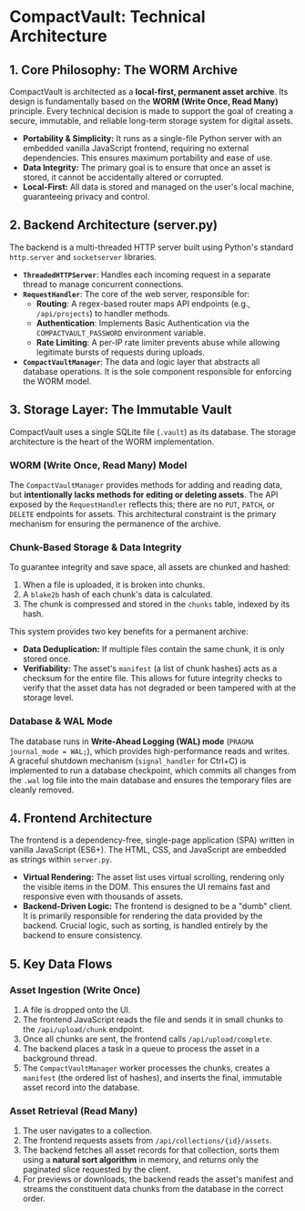 # CompactVault: Technical Architecture

## 1. Core Philosophy: The WORM Archive

CompactVault is architected as a **local-first, permanent asset archive**. Its design is fundamentally based on the **WORM (Write Once, Read Many)** principle. Every technical decision is made to support the goal of creating a secure, immutable, and reliable long-term storage system for digital assets.

-   **Portability & Simplicity:** It runs as a single-file Python server with an embedded vanilla JavaScript frontend, requiring no external dependencies. This ensures maximum portability and ease of use.
-   **Data Integrity:** The primary goal is to ensure that once an asset is stored, it cannot be accidentally altered or corrupted.
-   **Local-First:** All data is stored and managed on the user's local machine, guaranteeing privacy and control.

## 2. Backend Architecture (server.py)

The backend is a multi-threaded HTTP server built using Python's standard `http.server` and `socketserver` libraries.

-   **`ThreadedHTTPServer`**: Handles each incoming request in a separate thread to manage concurrent connections.
-   **`RequestHandler`**: The core of the web server, responsible for:
    -   **Routing**: A regex-based router maps API endpoints (e.g., `/api/projects`) to handler methods.
    -   **Authentication**: Implements Basic Authentication via the `COMPACTVAULT_PASSWORD` environment variable.
    -   **Rate Limiting**: A per-IP rate limiter prevents abuse while allowing legitimate bursts of requests during uploads.
-   **`CompactVaultManager`**: The data and logic layer that abstracts all database operations. It is the sole component responsible for enforcing the WORM model.

## 3. Storage Layer: The Immutable Vault

CompactVault uses a single SQLite file (`.vault`) as its database. The storage architecture is the heart of the WORM implementation.

### WORM (Write Once, Read Many) Model

The `CompactVaultManager` provides methods for adding and reading data, but **intentionally lacks methods for editing or deleting assets**. The API exposed by the `RequestHandler` reflects this; there are no `PUT`, `PATCH`, or `DELETE` endpoints for assets. This architectural constraint is the primary mechanism for ensuring the permanence of the archive.

### Chunk-Based Storage & Data Integrity

To guarantee integrity and save space, all assets are chunked and hashed:

1.  When a file is uploaded, it is broken into chunks.
2.  A `blake2b` hash of each chunk's data is calculated.
3.  The chunk is compressed and stored in the `chunks` table, indexed by its hash.

This system provides two key benefits for a permanent archive:
-   **Data Deduplication:** If multiple files contain the same chunk, it is only stored once.
-   **Verifiability:** The asset's `manifest` (a list of chunk hashes) acts as a checksum for the entire file. This allows for future integrity checks to verify that the asset data has not degraded or been tampered with at the storage level.

### Database & WAL Mode

The database runs in **Write-Ahead Logging (WAL) mode** (`PRAGMA journal_mode = WAL;`), which provides high-performance reads and writes. A graceful shutdown mechanism (`signal_handler` for Ctrl+C) is implemented to run a database checkpoint, which commits all changes from the `.wal` log file into the main database and ensures the temporary files are cleanly removed.

## 4. Frontend Architecture

The frontend is a dependency-free, single-page application (SPA) written in vanilla JavaScript (ES6+). The HTML, CSS, and JavaScript are embedded as strings within `server.py`.

-   **Virtual Rendering:** The asset list uses virtual scrolling, rendering only the visible items in the DOM. This ensures the UI remains fast and responsive even with thousands of assets.
-   **Backend-Driven Logic:** The frontend is designed to be a "dumb" client. It is primarily responsible for rendering the data provided by the backend. Crucial logic, such as sorting, is handled entirely by the backend to ensure consistency.

## 5. Key Data Flows

### Asset Ingestion (Write Once)

1.  A file is dropped onto the UI.
2.  The frontend JavaScript reads the file and sends it in small chunks to the `/api/upload/chunk` endpoint.
3.  Once all chunks are sent, the frontend calls `/api/upload/complete`.
4.  The backend places a task in a queue to process the asset in a background thread.
5.  The `CompactVaultManager` worker processes the chunks, creates a `manifest` (the ordered list of hashes), and inserts the final, immutable asset record into the database.

### Asset Retrieval (Read Many)

1.  The user navigates to a collection.
2.  The frontend requests assets from `/api/collections/{id}/assets`.
3.  The backend fetches all asset records for that collection, sorts them using a **natural sort algorithm** in memory, and returns only the paginated slice requested by the client.
4.  For previews or downloads, the backend reads the asset's manifest and streams the constituent data chunks from the database in the correct order.
